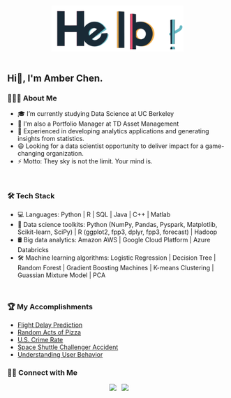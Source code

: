 <p align="center">
  <img src="https://github.com/ShuYingAmberChen/ShuYingAmberChen/blob/main/img/hello.gif" width="60%">
  <br><br>
  <h2>
    Hi👋, I'm Amber Chen. 
  </h2>
</p>

<h3> 👨🏻‍💻 About Me </h3>

- 🎓 I’m currently studying Data Science at UC Berkeley
- 🔭 I'm also a Portfolio Manager at TD Asset Management
- 🌱 Experienced in developing analytics applications and generating insights from statistics.
- 😄 Looking for a data scientist opportunity to deliver impact for a game-changing organization.   
- ⚡ Motto: They sky is not the limit. Your mind is.

&nbsp;
<h3>🛠 Tech Stack</h3>

- 💻 Languages: Python | R | SQL | Java | C++ | Matlab
- 💼 Data science toolkits: Python (NumPy, Pandas, Pyspark, Matplotlib, Scikit-learn, SciPy) | R (ggplot2, fpp3, dplyr, fpp3, forecast) | Hadoop
- 🛢 Big data analytics: Amazon AWS | Google Cloud Platform | Azure Databricks
- 🛠 Machine learning algorithms: Logistic Regression | Decision Tree | Random Forest | Gradient Boosting Machines | K-means Clustering | Guassian Mixture Model | PCA

&nbsp;
<h3>🏆 My Accomplishments </h3>

- [Flight Delay Prediction](https://github.com/ShuYingAmberChen/Machine-learning-projects/blob/main/Flight_delay_prediction/Team%2011%20Final%20Project%20Presentation.pdf)
- [Random Acts of Pizza](https://github.com/ShuYingAmberChen/Machine-learning-projects/tree/main/Random_Acts_Of_Pizza)
- [U.S. Crime Rate](https://github.com/ShuYingAmberChen/statistics-projects/blob/main/labs/US_Crime_Rate/Campos_Chen_Drever_Han_Lab_3.pdf)
- [Space Shuttle Challenger Accident](https://github.com/ShuYingAmberChen/statistics-projects/blob/main/labs/Space_Shuttle/MichaelBollig_AmberChen_JeffreyDay_Lab1%20(2).pdf)
- [Understanding User Behavior](https://github.com/ShuYingAmberChen/data-engineering/tree/master/project-3-ShuYingAmberChen)

<h3> 🤝🏻 Connect with Me </h3>

<p align="center">
&nbsp; <a href="https://www.linkedin.com/in/ambershuyingchen/" target="_blank" rel="noopener noreferrer"><img src="https://img.icons8.com/plasticine/100/000000/linkedin.png" width="50" /></a>
&nbsp; <a href="mailto:sy7chen@berkeley.edu" target="_blank" rel="noopener noreferrer"><img src="https://img.icons8.com/plasticine/100/000000/gmail.png"  width="50" /></a>
</p>
